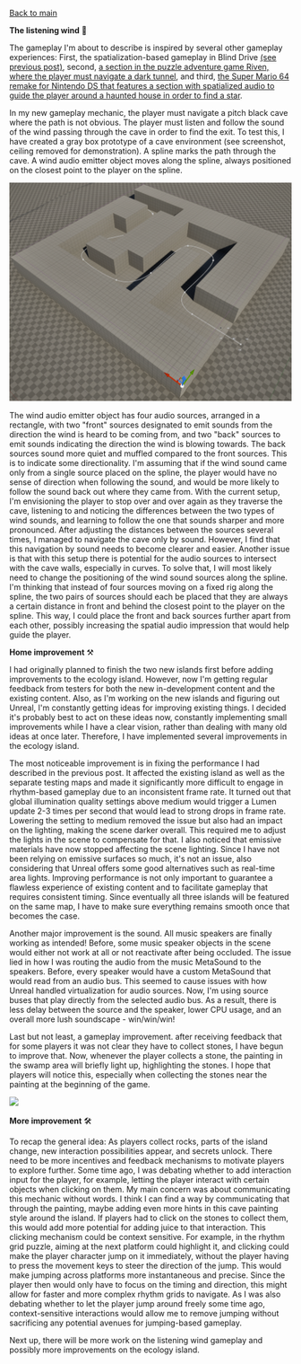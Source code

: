 [Back to main](index.html)

**The listening wind** 💨

The gameplay I'm about to describe is inspired by several other gameplay experiences: First, the spatialization-based gameplay in Blind Drive [(see previous post)](2024-10-26.md), second, [a section in the puzzle adventure game Riven, where the player must navigate a dark tunnel](https://youtu.be/buM-y61RkIo?si=HKjJNfbM2IQk0pDx&t=2363), and third, [the Super Mario 64 remake for Nintendo DS that features a section with spatialized audio to guide the player around a haunted house in order to find a star](https://youtu.be/bHQ9eeDCbW8?si=6lKAl55k9UtBj7ki&t=813).

In my new gameplay mechanic, the player must navigate a pitch black cave where the path is not obvious. The player must listen and follow the sound of the wind passing through the cave in order to find the exit.
To test this, I have created a gray box prototype of a cave environment (see screenshot, ceiling removed for demonstration). A spline marks the path through the cave. A wind audio emitter object moves along the spline, always positioned on the closest point to the player on the spline.


![](attachments/Pasted%20image%2020241108122415.png)


The wind audio emitter object has four audio sources, arranged in a rectangle, with two "front" sources designated to emit sounds from the direction the wind is heard to be coming from, and two "back" sources to emit sounds indicating the direction the wind is blowing towards. The back sources sound more quiet and muffled compared to the front sources. This is to indicate some directionality. I'm assuming that if the wind sound came only from a single source placed on the spline, the player would have no sense of direction when following the sound, and would be more likely to follow the sound back out where they came from. With the current setup, I'm envisioning the player to stop over and over again as they traverse the cave, listening to and noticing the differences between the two types of wind sounds, and learning to follow the one that sounds sharper and more pronounced. After adjusting the distances between the sources several times, I managed to navigate the cave only by sound. However, I find that this navigation by sound needs to become clearer and easier. Another issue is that with this setup there is potential for the audio sources to intersect with the cave walls, especially in curves. To solve that, I will most likely need to change the positioning of the wind sound sources along the spline. I'm thinking that instead of four sources moving on a fixed rig along the spline, the two pairs of sources should each be placed that they are always a certain distance in front and behind the closest point to the player on the spline. This way, I could place the front and back sources further apart from each other, possibly increasing the spatial audio impression that would help guide the player.


**Home improvement** ⚒️

I had originally planned to finish the two new islands first before adding improvements to the ecology island. However, now I'm getting regular feedback from testers for both the new in-development content and the existing content. Also, as I'm working on the new islands and figuring out Unreal, I'm constantly getting ideas for improving existing things. I decided it's probably best to act on these ideas now, constantly implementing small improvements while I have a clear vision, rather than dealing with many old ideas at once later. Therefore, I have implemented several improvements in the ecology island.

The most noticeable improvement is in fixing the performance I had described in the previous post. It affected the existing island as well as the separate testing maps and made it significantly more difficult to engage in rhythm-based gameplay due to an inconsistent frame rate. It turned out that global illumination quality settings above medium would trigger a Lumen update 2-3 times per second that would lead to strong drops in frame rate. Lowering the setting to medium removed the issue but also had an impact on the lighting, making the scene darker overall. This required me to adjust the lights in the scene to compensate for that. I also noticed that emissive materials have now stopped affecting the scene lighting. Since I have not been relying on emissive surfaces so much, it's not an issue, also considering that Unreal offers some good alternatives such as real-time area lights.
Improving performance is not only important to guarantee a flawless experience of existing content and to facilitate gameplay that requires consistent timing. Since eventually all three islands will be featured on the same map, I have to make sure everything remains smooth once that becomes the case.

Another major improvement is the sound. All music speakers are finally working as intended! Before, some music speaker objects in the scene would either not work at all or not reactivate after being occluded. The issue lied in how I was routing the audio from the music MetaSound to the speakers. Before, every speaker would have a custom MetaSound that would read from an audio bus. This seemed to cause issues with how Unreal handled virtualization for audio sources. Now, I'm using source buses that play directly from the selected audio bus. As a result, there is less delay between the source and the speaker, lower CPU usage, and an overall more lush soundscape - win/win/win!

Last but not least, a gameplay improvement. after receiving feedback that for some players it was not clear they have to collect stones, I have begun to improve that. Now, whenever the player collects a stone, the painting in the swamp area will briefly light up, highlighting the stones. I hope that players will notice this, especially when collecting the stones near the painting at the beginning of the game.


![](attachments/soundgarden0.gif)


**More improvement** 🛠️

To recap the general idea: As players collect rocks, parts of the island change, new interaction possibilities appear, and secrets unlock. There need to be more incentives and feedback mechanisms to motivate players to explore further. Some time ago, I was debating whether to add interaction input for the player, for example, letting the player interact with certain objects when clicking on them. My main concern was about communicating this mechanic without words. I think I can find a way by communicating that through the painting, maybe adding even more hints in this cave painting style around the island. If players had to click on the stones to collect them, this would add more potential for adding juice to that interaction. This clicking mechanism could be context sensitive. For example, in the rhythm grid puzzle, aiming at the next platform could highlight it, and clicking could make the player character jump on it immediately, without the player having to press the movement keys to steer the direction of the jump. This would make jumping across platforms more instantaneous and precise. Since the player then would only have to focus on the timing and direction, this might allow for faster and more complex rhythm grids to navigate. As I was also debating whether to let the player jump around freely some time ago,  context-sensitive interactions would allow me to remove jumping without sacrificing any potential avenues for jumping-based gameplay.

Next up, there will be more work on the listening wind gameplay and possibly more improvements on the ecology island.